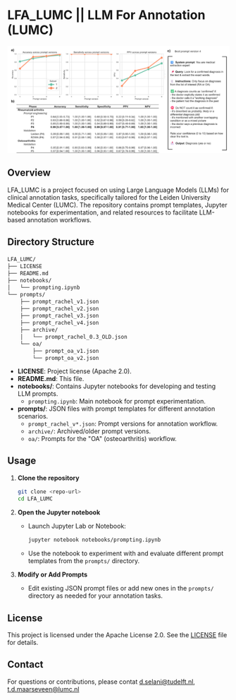 # LFA_LUMC || LLM For Annotation (LUMC)

![alt text](image.png)
## Overview

LFA_LUMC is a project focused on using Large Language Models (LLMs) for clinical annotation tasks, specifically tailored for the Leiden University Medical Center (LUMC). The repository contains prompt templates, Jupyter notebooks for experimentation, and related resources to facilitate LLM-based annotation workflows.

## Directory Structure

```
LFA_LUMC/
├── LICENSE
├── README.md
├── notebooks/
│   └── prompting.ipynb
└── prompts/
    ├── prompt_rachel_v1.json
    ├── prompt_rachel_v2.json
    ├── prompt_rachel_v3.json
    ├── prompt_rachel_v4.json
    ├── archive/
    │   └── prompt_rachel_0.3_OLD.json
    └── oa/
        ├── prompt_oa_v1.json
        └── prompt_oa_v2.json
```

- **LICENSE**: Project license (Apache 2.0).
- **README.md**: This file.
- **notebooks/**: Contains Jupyter notebooks for developing and testing LLM prompts.
    - `prompting.ipynb`: Main notebook for prompt experimentation.
- **prompts/**: JSON files with prompt templates for different annotation scenarios.
    - `prompt_rachel_v*.json`: Prompt versions for annotation workflow.
    - `archive/`: Archived/older prompt versions.
    - `oa/`: Prompts for the "OA" (osteoarthritis) workflow.

## Usage

1. **Clone the repository**
    ```sh
    git clone <repo-url>
    cd LFA_LUMC
    ```

2. **Open the Jupyter notebook**
    - Launch Jupyter Lab or Notebook:
      ```sh
      jupyter notebook notebooks/prompting.ipynb
      ```
    - Use the notebook to experiment with and evaluate different prompt templates from the `prompts/` directory.

3. **Modify or Add Prompts**
    - Edit existing JSON prompt files or add new ones in the `prompts/` directory as needed for your annotation tasks.

## License

This project is licensed under the Apache License 2.0. See the [LICENSE](LICENSE) file for details.

## Contact

For questions or contributions, please contat d.selani@tudelft.nl, t.d.maarseveen@lumc.nl

